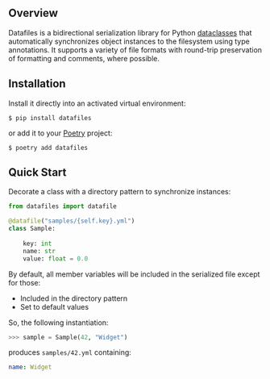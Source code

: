 ## Overview

Datafiles is a bidirectional serialization library for Python [dataclasses](https://docs.python.org/3/library/dataclasses.html) that automatically synchronizes object instances to the filesystem using type annotations. It supports a variety of file formats with round-trip preservation of formatting and comments, where possible.

## Installation

Install it directly into an activated virtual environment:

```text
$ pip install datafiles
```

or add it to your [Poetry](https://poetry.eustace.io/) project:

```text
$ poetry add datafiles
```

## Quick Start

Decorate a class with a directory pattern to synchronize instances:

```python
from datafiles import datafile

@datafile("samples/{self.key}.yml")
class Sample:
    
    key: int
    name: str
    value: float = 0.0
```

By default, all member variables will be included in the serialized file except for those:

- Included in the directory pattern
- Set to default values

So, the following instantiation:

```python
>>> sample = Sample(42, "Widget")
```

produces `samples/42.yml` containing:

```yaml
name: Widget
```
